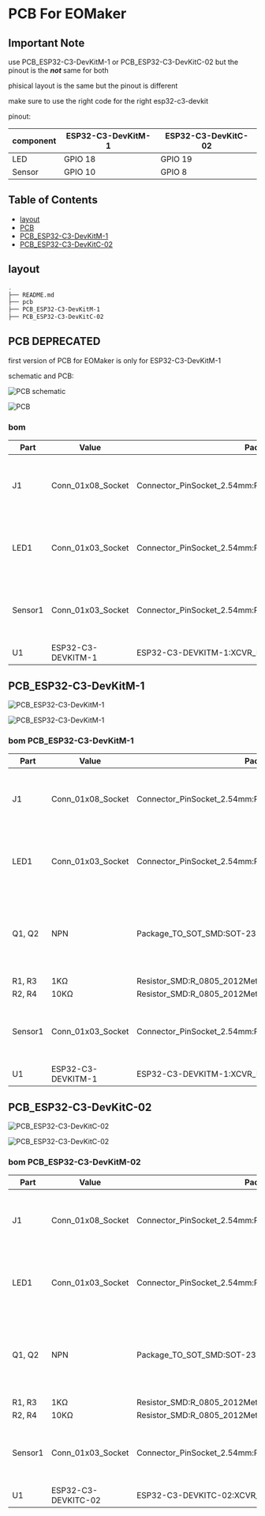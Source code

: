 # PCB For EOMaker

## Important Note

use PCB_ESP32-C3-DevKitM-1 or PCB_ESP32-C3-DevKitC-02
but the pinout is the ***not*** same for both

phisical layout is the same but the pinout is different

make sure to use the right code for the right esp32-c3-devkit

pinout:

|component|ESP32-C3-DevKitM-1|ESP32-C3-DevKitC-02|
|---|---|---|
|LED|GPIO 18|GPIO 19|
|Sensor|GPIO 10|GPIO 8|



## Table of Contents

- [layout](#layout)
- [PCB](#pcb-deprecated)
- [PCB_ESP32-C3-DevKitM-1](#pcb_esp32-c3-devkitc-02)
- [PCB_ESP32-C3-DevKitC-02](#pcb_esp32-c3-devkitc-02)

## layout

```bash
.
├── README.md
├── pcb
├── PCB_ESP32-C3-DevKitM-1
├── PCB_ESP32-C3-DevKitC-02

```

## PCB DEPRECATED

first version of PCB for EOMaker
is only for ESP32-C3-DevKitM-1

schematic and PCB:

![PCB schematic](./PCB/sch.png)

![PCB](./PCB/PCB.png)

### bom

| Part | Value | Package | Description |
| --- | --- | --- | --- |
| J1 | Conn_01x08_Socket | Connector_PinSocket_2.54mm:PinSocket_1x08_P2.54mm_Vertical | Generic connector, single row, 01x08, script generated |
| LED1 | Conn_01x03_Socket | Connector_PinSocket_2.54mm:PinSocket_1x03_P2.54mm_Vertical | Generic connector, single row, 01x03, script generated |
| Sensor1 | Conn_01x03_Socket | Connector_PinSocket_2.54mm:PinSocket_1x03_P2.54mm_Vertical | Generic connector, single row, 01x03, script generated |
| U1 | ESP32-C3-DEVKITM-1 | ESP32-C3-DEVKITM-1:XCVR_ESP32-C3-DEVKITM-1 |  |

## PCB_ESP32-C3-DevKitM-1

![PCB_ESP32-C3-DevKitM-1](./PCB_ESP32-C3-DevKitM-1/sch.png)

![PCB_ESP32-C3-DevKitM-1](./PCB_ESP32-C3-DevKitM-1/PCB.png)

### bom PCB_ESP32-C3-DevKitM-1

| Part | Value | Package | Description |
| --- | --- | --- | --- |
| J1 | Conn_01x08_Socket | Connector_PinSocket_2.54mm:PinSocket_1x08_P2.54mm_Vertical | Generic connector, single row, 01x08, script generated |
| LED1 | Conn_01x03_Socket | Connector_PinSocket_2.54mm:PinSocket_1x03_P2.54mm_Vertical | Generic connector, single row, 01x03, script generated |
| Q1, Q2 | NPN | Package_TO_SOT_SMD:SOT-23 | Bipolar transistor symbol for simulation only, substrate tied to the emitter |
| R1, R3 | 1KΩ | Resistor_SMD:R_0805_2012Metric | Resistor |
| R2, R4 | 10KΩ | Resistor_SMD:R_0805_2012Metric | Resistor |
| Sensor1 | Conn_01x03_Socket | Connector_PinSocket_2.54mm:PinSocket_1x03_P2.54mm_Vertical | Generic connector, single row, 01x03, script generated |
| U1 | ESP32-C3-DEVKITM-1 | ESP32-C3-DEVKITM-1:XCVR_ESP32-C3-DEVKITM-1 |  |

## PCB_ESP32-C3-DevKitC-02

![PCB_ESP32-C3-DevKitC-02](./PCB_ESP32-C3-DevKitC-02/sch.png)

![PCB_ESP32-C3-DevKitC-02](./PCB_ESP32-C3-DevKitC-02/PCB.png)

### bom PCB_ESP32-C3-DevKitM-02

| Part | Value | Package | Description |
| --- | --- | --- | --- |
| J1 | Conn_01x08_Socket | Connector_PinSocket_2.54mm:PinSocket_1x08_P2.54mm_Vertical | Generic connector, single row, 01x08, script generated |
| LED1 | Conn_01x03_Socket | Connector_PinSocket_2.54mm:PinSocket_1x03_P2.54mm_Vertical | Generic connector, single row, 01x03, script generated |
| Q1, Q2 | NPN | Package_TO_SOT_SMD:SOT-23 | Bipolar transistor symbol for simulation only, substrate tied to the emitter |
| R1, R3 | 1KΩ | Resistor_SMD:R_0805_2012Metric | Resistor |
| R2, R4 | 10KΩ | Resistor_SMD:R_0805_2012Metric | Resistor |
| Sensor1 | Conn_01x03_Socket | Connector_PinSocket_2.54mm:PinSocket_1x03_P2.54mm_Vertical | Generic connector, single row, 01x03, script generated |
| U1 | ESP32-C3-DEVKITC-02 | ESP32-C3-DEVKITC-02:XCVR_ESP32-C3-DEVKITC-02 |  |




